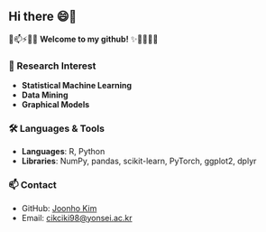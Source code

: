 ## Hi there 😄👋

💬📫⚡🚀✨ **Welcome to my github!** ✨🔭🌱👯🤔

### 🔬 Research Interest
- **Statistical Machine Learning**
- **Data Mining**
- **Graphical Models**

### 🛠️ Languages & Tools
- **Languages**: R, Python
- **Libraries**: NumPy, pandas, scikit-learn, PyTorch, ggplot2, dplyr

### 📫 Contact
- GitHub: [Joonho Kim](https://github.com/StatJuno)
- Email: cikciki98@yonsei.ac.kr
